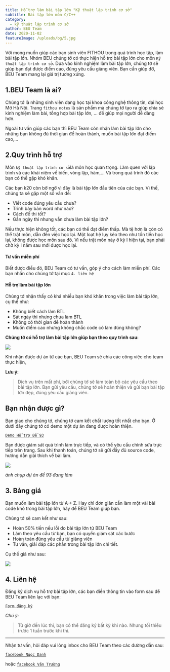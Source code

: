 ```yaml
---
title: Hỗ trợ làm bài tập lớn "Kỹ thuật lập trình cơ sở"
subtitle: Bài tập lớn môn C/C++
category:
  - kỹ thuật lập trình cơ sở
author: BEU Team
date: 2020-11-02
featureImage: /uploads/bg/5.jpg
---
```


Với mong muốn giúp các bạn sinh viên FITHOU trong quá trình học tập, làm bài tập lớn. Nhóm BEU chúng tớ có thực hiện hỗ trợ bài tập lớn cho môn `Kỹ thuật lập trình cơ sở`. Dựa vào kinh nghiệm làm bài tập lớn, chúng tớ sẽ giúp bạn đạt được điểm cao, đúng yêu cầu giảng viên. Bạn cần giúp đỡ, BEU Team mang lại giá trị tương xứng. 

## 1.BEU Team là ai?

Chúng tớ là những sinh viên đang học tại khoa công nghệ thông tin, đại học Mở Hà Nội. Trang `fithou notes` là sản phẩm mà chúng tớ tạo ra giúp chia sẻ kinh nghiệm làm bài, tổng hợp bài tập lớn, ... để giúp mọi người dễ dàng hơn.

Ngoài tư vấn giúp các bạn thì BEU Team còn nhận làm bài tập lớn cho những bạn không đủ thời gian để hoàn thành, muốn bài tập lớn đạt điểm cao,... 

## 2.Quy trình hỗ trợ
Môn `kỹ thuật lập trình cơ sở`là môn học quan trọng. Làm quen với lập trình và các khái niệm về biến, vòng lặp, hàm,... Và trong quá trình đó các bạn có thể gặp khó khăn. 

Các bạn k20 còn bỡ ngỡ vì đây là bài tập lớn đầu tiên của các bạn. Vì thế, chúng ta sẽ gặp một số vấn đề:
- Viết code đúng yêu cầu chưa?
- Trình bày bản word như nào?
- Cách để thi tốt?
- Gần ngày thi nhưng vẫn chưa làm bài tập lớn?

Nếu thực hiện không tốt, các bạn có thể đạt điểm thấp. Mà tệ hơn là còn có thể trật môn, dẫn đến việc học lại. Một loạt hệ lụy kéo theo như tốn tiền học lại, không được học môn sau đó. Vì nếu trật môn này ở kỳ I hiện tại, bạn phải chờ kỳ I năm sau mới được học lại. 

#### Tư vấn miễn phí

Biết được điều đó, BEU Team có tư vấn, góp ý cho cách làm miễn phí. Các bạn nhắn cho chúng tớ tại mục `4. liên hệ`

#### Hỗ trợ làm bài tập lớn 

Chúng tớ nhận thấy có khá nhiều bạn khó khăn trong việc làm bài tập lớn, cụ thể như: 
- Không biết cách làm BTL 
- Sát ngày thi nhưng chưa làm BTL
- Không có thời gian để hoàn thành
- Muốn điểm cao nhưng không chắc code có làm đúng không?

**Chúng tớ có hỗ trợ làm bài tập lớn giúp bạn theo quy trình sau:**

![](https://i.ibb.co/d23KSW1/quy-trinh.jpg)

Khi nhận được dự án từ các bạn, BEU Team sẽ chia các công việc cho team thực hiện,

**Lưu ý:**
>Dịch vụ trên mất phí, bởi chúng tớ sẽ làm toàn bộ các yêu cầu theo bài tập lớn.
>Bạn gửi yêu cầu, chúng tớ sẽ hoàn thiện và gửi bạn bài tập lớn đẹp, đúng yêu cầu giảng viên.

## Bạn nhận được gì?
Bạn giao cho chúng tớ, chúng tớ cam kết chất lượng tốt nhất cho bạn. Ở dưới đây chúng tớ có demo một dự án đang được hoàn thiện.

[`Demo Hỗ trợ Đề 93`](https://bom.to/demoktltcs)

Bạn được giám sát quá trình làm trực tiếp, và có thể yêu cầu chỉnh sửa trực tiếp trên trang. Sau khi thanh toán, chúng tớ sẽ gửi đầy đủ source code, hướng dẫn giải thích về bài làm.

![](https://i.ibb.co/KGvfvhM/image.png)

*ảnh chụp dự án đề 93 đang làm*

## 3. Bảng giá
Bạn muốn làm bài tập lớn từ A-> Z. Hay chỉ đơn giản cần làm một vài bài code khó trong bài tập lớn, hãy để BEU Team giúp bạn. 

Chúng tớ sẽ cam kết như sau:
- Hoàn 50% tiền nếu lỗi do bài tập lớn từ BEU Team
- Làm theo yêu cầu từ bạn, bạn có quyền giám sát các bước
- Hoàn toàn đúng yêu cầu từ giảng viên
- Tư vấn, giải đáp các phần trong bài tập lớn chi tiết.

Cụ thể giá như sau: 

![](https://i.ibb.co/hRQj1G8/bang-gia.jpg)

## 4. Liên hệ

Đăng ký dịch vụ hỗ trợ bài tập lớn, các bạn điền thông tin vào form sau để BEU Team liên lạc với bạn:

[`Form đăng ký`](https://bit.ly/3kB6LXe)

*Chú ý:*
> Từ giờ đến lúc thi, bạn có thể đăng ký bất kỳ khi nào. Nhưng tối thiểu trước 1 tuần trước khi thi.

---

Nhận tư vấn, hỏi đáp  vui lòng inbox cho BEU Team theo các đường dẫn sau:

[`facebook Ngọc Danh`](https://bit.ly/3oESPxF)

hoặc
[`facebook Văn Trường`](https://www.facebook.com/profile.php?id=100020053574310)



